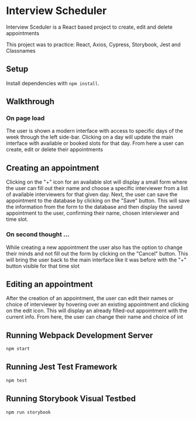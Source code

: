 # Interview Scheduler

Interview Sceduler is a React based project to create, edit and delete appointments

This project was to practice: React, Axios, Cypress, Storybook, Jest and Classnames 

## Setup

Install dependencies with `npm install`.

## Walkthrough
### On page load
The user is shown a modern interface with access to specific days of the week through the left side-bar. Clicking on a day will update the main interface with available or booked slots for that day. From here a user can create, edit or delete their appointments

## Creating an appointment
Clicking on the "+" icon for an available slot will display a small form where the user can fill out their name and choose a specific interviewer from a list of available interviewers for that given day. Next, the user can save the appointment to the database by clicking on the "Save" button. This will save the information from the form to the database and then display the saved appointment to the user, confirming their name, chosen interviewer and time slot.
### On second thought ...
While creating a new appointment the user also has the option to change their minds and not fill out the form by clicking on the "Cancel" button. This will bring the user back to the main interface like it was before with the "+" button visible for that time slot

## Editing an appointment
After the creation of an appointment, the user can edit their names or choice of interviewer by hovering over an existing appointment and clicking on the edit icon. This will display an already filled-out appointment with the current info. From here, the user can change their name and choice of int

## Running Webpack Development Server

```sh
npm start
```

## Running Jest Test Framework

```sh
npm test
```

## Running Storybook Visual Testbed

```sh
npm run storybook
```
